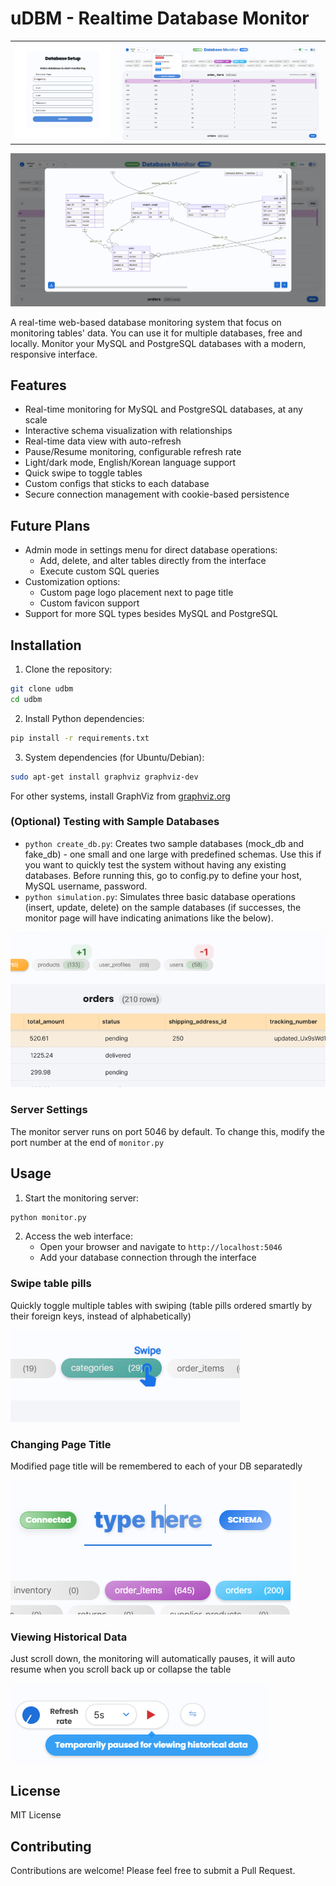 # uDBM - Realtime Database Monitor

<table>
<tr>
<td width="33.3333%">
<img src="readme_assets/initial.png" alt="Initial Setup">
</td>
<td width="66.6666%">
<img src="readme_assets/ui.png" alt="Database Monitoring">
</td>
</tr>
</table>

![Database Schema](readme_assets/schema.png)

A real-time web-based database monitoring system that focus on monitoring tables' data. You can use it for multiple databases, free and locally. Monitor your MySQL and PostgreSQL databases with a modern, responsive interface.

## Features

- Real-time monitoring for MySQL and PostgreSQL databases, at any scale
- Interactive schema visualization with relationships
- Real-time data view with auto-refresh
- Pause/Resume monitoring, configurable refresh rate
- Light/dark mode, English/Korean language support
- Quick swipe to toggle tables
- Custom configs that sticks to each database
- Secure connection management with cookie-based persistence

## Future Plans

- Admin mode in settings menu for direct database operations:
  - Add, delete, and alter tables directly from the interface
  - Execute custom SQL queries
- Customization options:
  - Custom page logo placement next to page title
  - Custom favicon support
- Support for more SQL types besides MySQL and PostgreSQL

## Installation

1. Clone the repository:
```bash
git clone udbm
cd udbm
```

2. Install Python dependencies:
```bash
pip install -r requirements.txt
```

3. System dependencies (for Ubuntu/Debian):
```bash
sudo apt-get install graphviz graphviz-dev
```

For other systems, install GraphViz from [graphviz.org](https://graphviz.org/download/)

### (Optional) Testing with Sample Databases

- `python create_db.py`: Creates two sample databases (mock_db and fake_db) - one small and one large with predefined schemas. Use this if you want to quickly test the system without having any existing databases. Before running this, go to config.py to define your host, MySQL username, password.
- `python simulation.py`: Simulates three basic database operations (insert, update, delete) on the sample databases (if successes, the monitor page will have indicating animations like the below).

![Database Operations Animation](readme_assets/animation.png)

### Server Settings

The monitor server runs on port 5046 by default. To change this, modify the port number at the end of `monitor.py`

## Usage

1. Start the monitoring server:
```bash
python monitor.py
```

2. Access the web interface:
   - Open your browser and navigate to `http://localhost:5046`
   - Add your database connection through the interface

### Swipe table pills
Quickly toggle multiple tables with swiping (table pills ordered smartly by their foreign keys, instead of alphabetically) 

![Swipe Tables](readme_assets/swipe.png)

### Changing Page Title

Modified page title will be remembered to each of your DB separatedly

![Page Title Customization](readme_assets/title.png)

### Viewing Historical Data

Just scroll down, the monitoring will automatically pauses, it will auto resume when you scroll back up or collapse the table

![Historical Data View](readme_assets/tooltip.png)

## License

MIT License

## Contributing

Contributions are welcome! Please feel free to submit a Pull Request.
